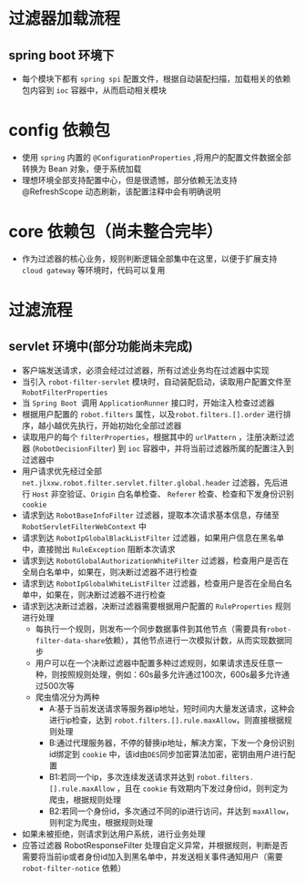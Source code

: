 # 过滤器加载流程
## spring boot 环境下  
- 每个模块下都有 `spring spi` 配置文件，根据自动装配扫描，加载相关的依赖包内容到 `ioc` 容器中，从而启动相关模块

# config 依赖包
- 使用 `spring` 内置的 `@ConfigurationProperties` ,将用户的配置文件数据全部转换为 Bean 对象，便于系统加载
- 理想环境全部支持配置中心，但是很遗憾，部分依赖无法支持 @RefreshScope 动态刷新，该配置注释中会有明确说明
 
# core 依赖包（尚未整合完毕）
- 作为过滤器的核心业务，规则判断逻辑全部集中在这里，以便于扩展支持 `cloud gateway` 等环境时，代码可以复用


# 过滤流程  
## servlet 环境中(部分功能尚未完成)
- 客户端发送请求，必须会经过过滤器，所有过滤业务均在过滤器中实现
- 当引入 `robot-filter-servlet` 模块时，自动装配启动，读取用户配置文件至 `RobotFilterProperties`
- 当 `Spring Boot `调用 `ApplicationRunner` 接口时，开始注入检查过滤器
- 根据用户配置的 `robot.filters` 属性，以及`robot.filters.[].order` 进行排序，越小越优先执行，开始初始化全部过滤器
- 读取用户的每个 `filterProperties`，根据其中的 `urlPattern` ，注册决断过滤器 (`RobotDecisionFilter`) 到 `ioc` 容器中，并将当前过滤器所属的配置注入到过滤器中
- 用户请求优先经过全部 `net.jlxxw.robot.filter.servlet.filter.global.header` 过滤器，先后进行 `Host` 非空验证、`Origin` 白名单检查、 `Referer` 检查、检查和下发身份识别`cookie` 
- 请求到达 `RobotBaseInfoFilter` 过滤器，提取本次请求基本信息，存储至 `RobotServletFilterWebContext` 中
- 请求到达 `RobotIpGlobalBlackListFilter` 过滤器，如果用户信息在黑名单中，直接抛出 `RuleException` 阻断本次请求
- 请求到达 `RobotGlobalAuthorizationWhiteFilter` 过滤器，检查用户是否在全局白名单中，如果在，则决断过滤器不进行检查
- 请求到达 `RobotIpGlobalWhiteListFilter` 过滤器，检查用户是否在全局白名单中，如果在，则决断过滤器不进行检查
- 请求到达决断过滤器，决断过滤器需要根据用户配置的 `RuleProperties` 规则进行处理
  - 每执行一个规则，则发布一个同步数据事件到其他节点（需要具有`robot-filter-data-share`依赖），其他节点进行一次模拟计数，从而实现数据同步
  - 用户可以在一个决断过滤器中配置多种过滤规则，如果请求违反任意一种，则按照规则处理，例如：60s最多允许通过100次，600s最多允许通过500次等
  - 爬虫情况分为两种
    - A:基于当前发送请求等服务器ip地址，短时间内大量发送请求，这种会进行ip检查，达到 `robot.filters.[].rule.maxAllow`，则直接根据规则处理
    - B:通过代理服务器，不停的替换ip地址，解决方案，下发一个身份识别id绑定到 `cookie` 中，该id由`DES`同步加密算法加密，密钥由用户进行配置
    - B1:若同一个ip，多次连续发送请求并达到 `robot.filters.[].rule.maxAllow` ，且在 `cookie` 有效期内下发过身份id，则判定为爬虫，根据规则处理
    - B2:若同一个身份id，多次通过不同的ip进行访问，并达到 `maxAllow`，则判定为爬虫，根据规则处理
- 如果未被拒绝，则请求到达用户系统，进行业务处理
- 应答过滤器 RobotResponseFilter 处理自定义异常，并根据规则，判断是否需要将当前ip或者身份id加入到黑名单中，并发送相关事件通知用户（需要 `robot-filter-notice` 依赖）

